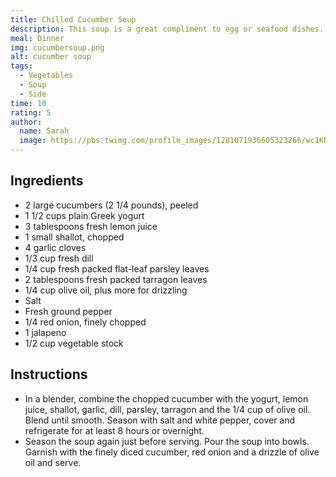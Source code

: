 ```yaml
---
title: Chilled Cucumber Soup
description: This soup is a great compliment to egg or seafood dishes. The cool cucumber is great matched with the sharpness of the garlic, onion, and jalapeño, and it's pretty easy to make if you have a blender
meal: Dinner
img: cucumbersoup.png
alt: cucumber soup
tags:
  - Vegetables
  - Soup
  - Side
time: 10
rating: 5
author:
  name: Sarah
  image: https://pbs.twimg.com/profile_images/1281071936605323266/wc1KRZLK_400x400.jpg
---
```


## Ingredients

- 2 large cucumbers (2 1/4 pounds), peeled
- 1 1/2 cups plain Greek yogurt
- 3 tablespoons fresh lemon juice
- 1 small shallot, chopped
- 4 garlic cloves
- 1/3 cup fresh dill
- 1/4 cup fresh packed flat-leaf parsley leaves
- 2 tablespoons fresh packed tarragon leaves
- 1/4 cup olive oil, plus more for drizzling
- Salt
- Fresh ground pepper
- 1/4 red onion, finely chopped
- 1 jalapeno
- 1/2 cup vegetable stock

## Instructions

- In a blender, combine the chopped cucumber with the yogurt, lemon juice, shallot, garlic, dill, parsley, tarragon and the 1/4 cup of olive oil. Blend until smooth. Season with salt and white pepper, cover and refrigerate for at least 8 hours or overnight.
- Season the soup again just before serving. Pour the soup into bowls. Garnish with the finely diced cucumber, red onion and a drizzle of olive oil and serve.
